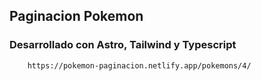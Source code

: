 ## Paginacion Pokemon

### Desarrollado con Astro, Tailwind y Typescript

```
    https://pokemon-paginacion.netlify.app/pokemons/4/
```